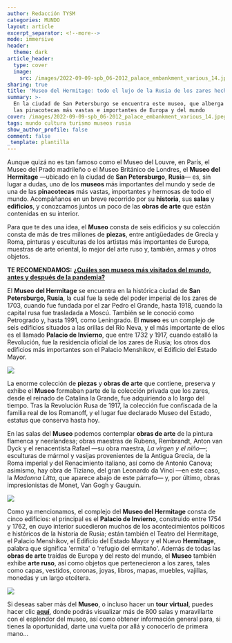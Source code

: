 ```yaml
---
author: Redacción TYSM
categories: MUNDO
layout: article
excerpt_separator: <!--more-->
mode: immersive
header:
  theme: dark
article_header:
  type: cover
  image:
    src: /images/2022-09-09-spb_06-2012_palace_embankment_various_14.jpeg
sharing: true
title: 'Museo del Hermitage: todo el lujo de la Rusia de los zares hecho museo'
summary: >-
  En la ciudad de San Petersburgo se encuentra este museo, que alberga una de
  las pinacotecas más vastas e importantes de Europa y del mundo
cover: /images/2022-09-09-spb_06-2012_palace_embankment_various_14.jpeg
tags: mundo cultura turismo museos rusia
show_author_profile: false
comment: false
_template: plantilla
---
```







Aunque quizá no es tan famoso como el Museo del Louvre, en París, el Museo del Prado madrileño o el Museo Británico de Londres, el **Museo del Hermitage** —ubicado en la ciudad de **San Petersburgo**, **Rusia**— es, sin lugar a dudas, uno de los **museos** más importantes del mundo y sede de una de las **pinacotecas** más vastas, importantes y hermosas de todo el mundo. Acompáñanos en un breve recorrido por su **historia**, sus **salas** y **edificios**, y conozcamos juntos un poco de las **obras de arte** que están contenidas en su interior.

Para que te des una idea, el **Museo** consta de seis edificios y su colección consta de más de tres millones de **piezas**, entre antigüedades de Grecia y Roma, pinturas y esculturas de los artistas más importantes de Europa, muestras de arte oriental, lo mejor del arte ruso y, también, armas y otros objetos.

**TE RECOMENDAMOS:** [**¿Cuáles son museos más visitados del mundo, antes y después de la pandemia?**](https://blog.tonoysumariachi.com/mundo/2022/06/09/los-museos-mas-visitados-del-mundo-cuales-son.html)

El **Museo del Hermitage** se encuentra en la histórica ciudad de **San Petersburgo, Rusia**, la cual fue la sede del poder imperial de los zares de 1703, cuando fue fundada por el zar Pedro el Grande, hasta 1918, cuando la capital rusa fue trasladada a Moscú. También se le conoció como Petrogrado y, hasta 1991, como Leningrado. El **museo** es un complejo de seis edificios situados a las orillas del Río Neva, y el más importante de ellos es el llamado **Palacio de Invierno**, que entre 1732 y 1917, cuando estalló la Revolución, fue la residencia oficial de los zares de Rusia; los otros dos edificios más importantes son el Palacio Menshikov, el Edificio del Estado Mayor.

![](https://upload.wikimedia.org/wikipedia/commons/thumb/8/8b/Spb_Arch_of_General_Staff_asv2019-09.jpg/1024px-Spb_Arch_of_General_Staff_asv2019-09.jpg)

La enorme colección de **piezas** y **obras de arte** que contiene, preserva y exhibe el **Museo** formaban parte de la colección privada que los zares, desde el reinado de Catalina la Grande, fue adquiriendo a lo largo del tiempo. Tras la Revolución Rusa de 1917, la colección fue confiscada de la familia real de los Romanoff, y el lugar fue declarado Museo del Estado, estatus que conserva hasta hoy.

En las salas del **Museo** podemos contemplar **obras de arte** de la pintura flamenca y neerlandesa; obras maestras de Rubens, Rembrandt, Anton van Dyck y el renacentista Rafael —su obra maestra, _La virgen y el niño_—; esculturas de mármol y vasijas provenientes de la Antigua Grecia, de la Roma imperial y del Renacimiento italiano, así como de Antonio Canova; asimismo, hay obra de Tiziano, del gran Leonardo da Vinci —en este caso, la _Madonna Litta,_ que aparece abajo de este párrafo— y, por último, obras impresionistas de Monet, Van Gogh y Gauguin.

![](https://upload.wikimedia.org/wikipedia/commons/thumb/6/6f/Leonardo_da_Vinci_attributed_-_Madonna_Litta.jpg/803px-Leonardo_da_Vinci_attributed_-_Madonna_Litta.jpg)

Como ya mencionamos, el complejo del **Museo del Hermitage** consta de cinco edificios: el principal es el **Palacio de Invierno**, construido entre 1754 y 1762, en cuyo interior sucedieron muchos de los acontecimientos políticos e históricos de la historia de Rusia; están también el Teatro del Hermitage, el Palacio Menshikov, el Edificio del Estado Mayor y el Nuevo **Hermitage**, palabra que significa 'ermita' o 'refugio del ermitaño'. Además de todas las **obras de arte** traídas de Europa y del resto del mundo, el **Museo** también exhibe **arte ruso**, así como objetos que pertenecieron a los zares, tales como capas, vestidos, coronas, joyas, libros, mapas, muebles, vajillas, monedas y un largo etcétera.

![](https://upload.wikimedia.org/wikipedia/commons/thumb/a/a4/Hermitage_Museum%2C_St._Petersburg_%2838%29_%2836791963890%29.jpg/1024px-Hermitage_Museum%2C_St._Petersburg_%2838%29_%2836791963890%29.jpg)

Si deseas saber más del **Museo**, o incluso hacer un **tour virtual**, puedes hacer clic [**aquí**](https://www.hermitagemuseum.org/wps/portal/hermitage/panorama?lng=es), donde podrás visualizar más de 800 salas y maravillarte con el esplendor del museo, así como obtener información general para, si tienes la oportunidad, darte una vuelta por allá y conocerlo de primera mano…
